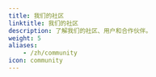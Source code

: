 ```yaml
---
title: 我们的社区
linktitle: 我们的社区
description: 了解我们的社区、用户和合作伙伴。
weight: 5
aliases:
    - /zh/community
icon: community
---
```

